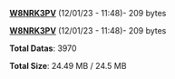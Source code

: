 [**W8NRK3PV**](/data/W8NRK3PV.txt) (12/01/23 - 11:48)- 209 bytes

[**W8NRK3PV**](/data/W8NRK3PV.txt) (12/01/23 - 11:48)- 209 bytes

**Total Datas**: 3970

**Total Size**: 24.49 MB / 24.5 MB